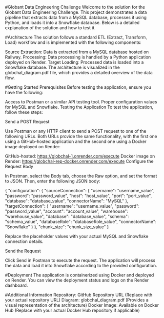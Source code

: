 #Globant Data Engineering Challenge
Welcome to the solution for the Globant Data Engineering Challenge. This project demonstrates a data pipeline that extracts data from a MySQL database, processes it using Python, and loads it into a Snowflake database. Below is a detailed explanation of the solution and how to test it.

#Architecture
The solution follows a standard ETL (Extract, Transform, Load) workflow and is implemented with the following components:

Source Extraction: Data is extracted from a MySQL database hosted on Railway.
Processing: Data processing is handled by a Python application deployed on Render.
Target Loading: Processed data is loaded into a Snowflake database.
The architecture is visualized in the globchal_diagram.pdf file, which provides a detailed overview of the data flow.

#Getting Started
Prerequisites
Before testing the application, ensure you have the following:

Access to Postman or a similar API testing tool.
Proper configuration values for MySQL and Snowflake.
Testing the Application
To test the application, follow these steps:

Send a POST Request

Use Postman or any HTTP client to send a POST request to one of the following URLs. Both URLs provide the same functionality, with the first one using a GitHub-hosted application and the second one using a Docker image deployed on Render:

GitHub-hosted: https://globchal-1.onrender.com/execute
Docker image on Render: https://globchal-rep-docker.onrender.com/execute
Configure the Request Body

In Postman, select the Body tab, choose the Raw option, and set the format to JSON. Then, enter the following JSON body:

{
  "configuration": {
    "sourceConnection": {
      "username": "username_value",
      "password": "password_value",
      "host": "host_value",
      "port": "port_value",
      "database": "database_value",
      "connectorName": "MySQL"
    },
    "targetConnection": {
      "username": "username_value",
      "password": "password_value",
      "account": "account_value",
      "warehouse": "warehouse_value",
      "database": "database_value",
      "schema": "schema_value",
      "databaseRole": "databaseRole_value",
      "connectorName": "Snowflake"
    }
  },
  "chunk_size": "chunk_size_value"
}

Replace the placeholder values with your actual MySQL and Snowflake connection details.

Send the Request

Click Send in Postman to execute the request. The application will process the data and load it into Snowflake according to the provided configuration.

#Deployment
The application is containerized using Docker and deployed on Render. You can view the deployment status and logs on the Render dashboard.

#Additional Information
Repository: GitHub Repository URL (Replace with your actual repository URL)
Diagram: globchal_diagram.pdf (Provides a visual representation of the architecture)
Docker Image: Available on Docker Hub (Replace with your actual Docker Hub repository if applicable)
